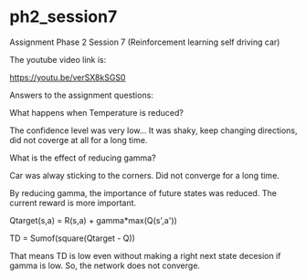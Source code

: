 # ph2_session7
Assignment Phase 2 Session 7 (Reinforcement learning self driving car)

The youtube video link is:

https://youtu.be/verSX8kSGS0

Answers to the assignment questions:

What happens when Temperature is reduced? 


The confidence level was very low... It was shaky, keep changing directions, did not coverge at all for a long time.


What is the effect of reducing gamma?

Car was alway sticking to the corners. Did not converge for a long time.

By reducing gamma, the importance of future states was reduced. The current reward is more important.

Qtarget(s,a) = R(s,a) + gamma*max(Q(s',a'))

TD = Sumof(square(Qtarget - Q))

That means TD is low even without making a right next state decesion if gamma is low. So, the network does not converge.


